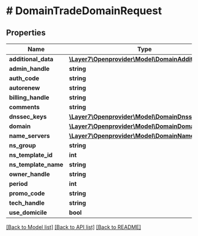 # # DomainTradeDomainRequest

## Properties

Name | Type | Description | Notes
------------ | ------------- | ------------- | -------------
**additional_data** | [**\Layer7\Openprovider\Model\DomainAdditionalData**](DomainAdditionalData.md) |  | [optional]
**admin_handle** | **string** |  | [optional]
**auth_code** | **string** |  | [optional]
**autorenew** | **string** |  | [optional]
**billing_handle** | **string** |  | [optional]
**comments** | **string** |  | [optional]
**dnssec_keys** | [**\Layer7\Openprovider\Model\DomainDnssecKey[]**](DomainDnssecKey.md) |  | [optional]
**domain** | [**\Layer7\Openprovider\Model\DomainDomain**](DomainDomain.md) |  | [optional]
**name_servers** | [**\Layer7\Openprovider\Model\DomainNameserver[]**](DomainNameserver.md) |  | [optional]
**ns_group** | **string** |  | [optional]
**ns_template_id** | **int** |  | [optional]
**ns_template_name** | **string** |  | [optional]
**owner_handle** | **string** |  | [optional]
**period** | **int** |  | [optional]
**promo_code** | **string** |  | [optional]
**tech_handle** | **string** |  | [optional]
**use_domicile** | **bool** |  | [optional]

[[Back to Model list]](../../README.md#models) [[Back to API list]](../../README.md#endpoints) [[Back to README]](../../README.md)
